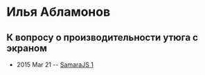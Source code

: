# Илья Абламонов

## К вопросу о производительности утюга с экраном
- 2015 Mar 21 -- [SamaraJS 1](https://www.youtube.com/watch?v=W9tSqfqA2zU)    
